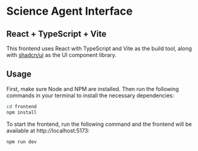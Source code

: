 # Science Agent Interface

## React + TypeScript + Vite

This frontend uses React with TypeScript and Vite as the build tool, along with [shadcn/ui](https://ui.shadcn.com/) as the UI component library.

## Usage

First, make sure Node and NPM are installed. Then run the following commands in your terminal to install the necessary dependencies:

```bash
cd frontend
npm install
```

To start the frontend, run the following command and the frontend will be available at http://localhost:5173:
```bash
npm run dev
```